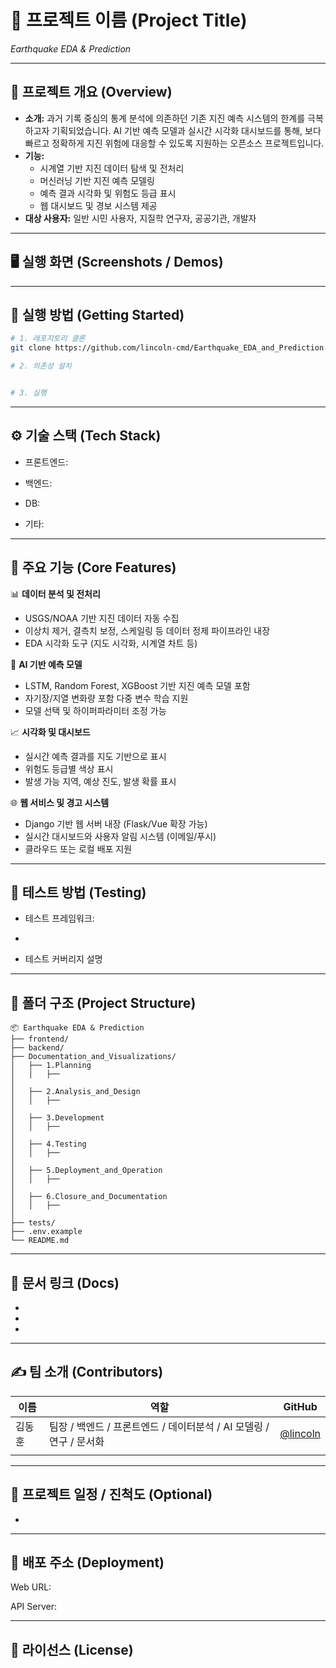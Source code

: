# 📌 프로젝트 이름 (Project Title)

*Earthquake EDA & Prediction*

---

## 📁 프로젝트 개요 (Overview)
- **소개:** 과거 기록 중심의 통계 분석에 의존하던 기존 지진 예측 시스템의 한계를 극복하고자 기획되었습니다. AI 기반 예측 모델과 실시간 시각화 대시보드를 통해, 보다 빠르고 정확하게 지진 위험에 대응할 수 있도록 지원하는 오픈소스 프로젝트입니다.
- **기능:**
  - 시계열 기반 지진 데이터 탐색 및 전처리
  - 머신러닝 기반 지진 예측 모델링
  - 예측 결과 시각화 및 위험도 등급 표시
  - 웹 대시보드 및 경보 시스템 제공
- **대상 사용자:** 일반 시민 사용자, 지질학 연구자, 공공기관, 개발자

---

## 🖥️ 실행 화면 (Screenshots / Demos)
>   
> 

---

## 🚀 실행 방법 (Getting Started)
```bash
# 1. 레포지토리 클론
git clone https://github.com/lincoln-cmd/Earthquake_EDA_and_Prediction.git

# 2. 의존성 설치


# 3. 실행
```

---

## ⚙️ 기술 스택 (Tech Stack)
- 프론트엔드: 

- 백엔드: 

- DB: 

- 기타:

---

## 🧩 주요 기능 (Core Features)
📊 **데이터 분석 및 전처리**
- USGS/NOAA 기반 지진 데이터 자동 수집
- 이상치 제거, 결측치 보정, 스케일링 등 데이터 정제 파이프라인 내장
- EDA 시각화 도구 (지도 시각화, 시계열 차트 등)

🧠 **AI 기반 예측 모델**
- LSTM, Random Forest, XGBoost 기반 지진 예측 모델 포함
- 자기장/지열 변화량 포함 다중 변수 학습 지원
- 모델 선택 및 하이퍼파라미터 조정 가능

📈 **시각화 및 대시보드**
- 실시간 예측 결과를 지도 기반으로 표시
- 위험도 등급별 색상 표시
- 발생 가능 지역, 예상 진도, 발생 확률 표시

🌐 **웹 서비스 및 경고 시스템**
- Django 기반 웹 서버 내장 (Flask/Vue 확장 가능)
- 실시간 대시보드와 사용자 알림 시스템 (이메일/푸시)
- 클라우드 또는 로컬 배포 지원

---

## 🧪 테스트 방법 (Testing)
- 테스트 프레임워크: 

- 

- 테스트 커버리지 설명

---

## 📂 폴더 구조 (Project Structure)
```
📦 Earthquake EDA & Prediction
├── frontend/
├── backend/
├── Documentation_and_Visualizations/
│   ├── 1.Planning
│   │   ├──
│
│   ├── 2.Analysis_and_Design
│   │   ├──
│
│   ├── 3.Development
│   │   ├──
│
│   ├── 4.Testing
│   │   ├──
│
│   ├── 5.Deployment_and_Operation
│   │   ├──
│
│   ├── 6.Closure_and_Documentation
│   │   ├──
│
├── tests/
├── .env.example
└── README.md
```

---

## 📝 문서 링크 (Docs)
- 

- 

- 

---

## ✍️ 팀 소개 (Contributors)

| 이름  | 역할       | GitHub                                 |
| --- | -------- | -------------------------------------- |
| 김동훈 | 팀장 / 백엔드 / 프론트엔드 / 데이터분석 / AI 모델링 / 연구 / 문서화 | [@lincoln](https://github.com/lincoln-cmd)       |
|  |     |  |

---

## 📌 프로젝트 일정 / 진척도 (Optional)
- 

---

## 🏁 배포 주소 (Deployment)
Web URL: 

API Server: 

---

## 📄 라이선스 (License)
